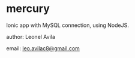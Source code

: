 # mercury
Ionic app with MySQL connection, using NodeJS. 

author: Leonel Avila

email: leo.avilac8@gmail.com
